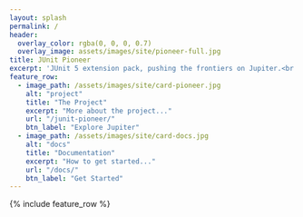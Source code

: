 ```yaml
---
layout: splash
permalink: /
header:
  overlay_color: rgba(0, 0, 0, 0.7)
  overlay_image: assets/images/site/pioneer-full.jpg
title: JUnit Pioneer
excerpt: 'JUnit 5 extension pack, pushing the frontiers on Jupiter.<br /> <small><a href="https://github.com/junit-pioneer/junit-pioneer/releases">First release coming soon!</a></small><br /><br /> {::nomarkdown}<iframe style="display: inline-block;" src="https://ghbtns.com/github-btn.html?user=junit-pioneer&repo=junit-pioneer&type=star&count=true&size=large" frameborder="0" scrolling="0" width="160px" height="30px"></iframe> <iframe style="display: inline-block;" src="https://ghbtns.com/github-btn.html?user=junit-pioneer&repo=junit-pioneer&type=fork&count=true&size=large" frameborder="0" scrolling="0" width="158px" height="30px"></iframe>{:/nomarkdown}'
feature_row:
  - image_path: /assets/images/site/card-pioneer.jpg
    alt: "project"
    title: "The Project"
    excerpt: "More about the project..."
    url: "/junit-pioneer/"
    btn_label: "Explore Jupiter"
  - image_path: /assets/images/site/card-docs.jpg
    alt: "docs"
    title: "Documentation"
    excerpt: "How to get started..."
    url: "/docs/"
    btn_label: "Get Started"
---
```


{% include feature_row %}
